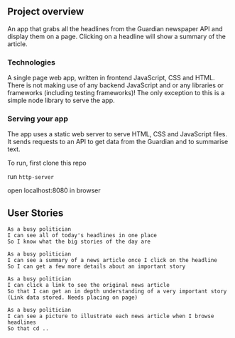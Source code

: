 ## Project overview

An app that grabs all the headlines from the Guardian newspaper API and display them on a page.  Clicking on a headline will show a summary of the article.

### Technologies

A single page web app, written in frontend JavaScript, CSS and HTML. There is not making use of any backend JavaScript and or any libraries or frameworks (including testing frameworks)! The only exception to this is a simple node library to serve the app.

### Serving your app

The app uses a static web server to serve HTML, CSS and JavaScript files. It sends requests to an API to get data from the Guardian and to summarise text.

To run, first clone this repo

run ```http-server```

open localhost:8080 in browser

## User Stories

```
As a busy politician
I can see all of today's headlines in one place
So I know what the big stories of the day are
```

```
As a busy politician
I can see a summary of a news article once I click on the headline
So I can get a few more details about an important story
```

```
As a busy politician
I can click a link to see the original news article
So that I can get an in depth understanding of a very important story
(Link data stored. Needs placing on page)
```

```
As a busy politician
I can see a picture to illustrate each news article when I browse headlines
So that cd ..